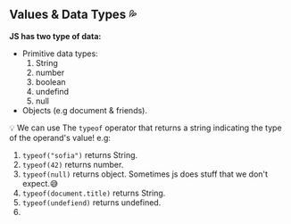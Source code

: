 ## Values & Data Types :sweat_drops:
**JS has two type of data:**
- Primitive data types:
    1. String
    2. number
    3. boolean
    4. undefind
    5. null  
- Objects (e.g document & friends).
  
💡 We can use The `typeof` operator that returns a string indicating the type of the operand's value! e.g:
 1. `typeof("sofia")` returns String.
 2. `typeof(42)` returns number.
 3. `typeof(null)` returns object. Sometimes js does stuff that we don't expect.:sweat_smile:
 4. `typeof(document.title)` returns String.
 5. `typeof(undefiend)` returns undefined.
 6. 
  
  

